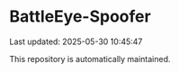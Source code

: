 # BattleEye-Spoofer

Last updated: 2025-05-30 10:45:47

This repository is automatically maintained.
